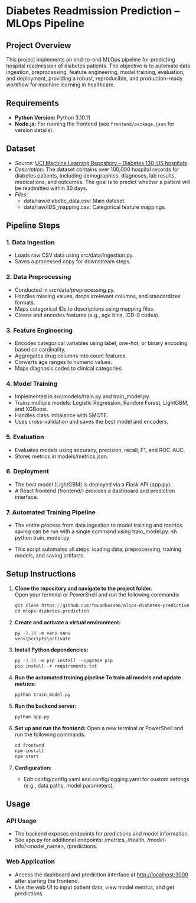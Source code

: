 # Diabetes Readmission Prediction – MLOps Pipeline

## Project Overview
This project implements an end-to-end MLOps pipeline for predicting hospital readmission of diabetes patients. The objective is to automate data ingestion, preprocessing, feature engineering, model training, evaluation, and deployment, providing a robust, reproducible, and production-ready workflow for machine learning in healthcare.

## Requirements
- **Python Version:** Python 3.10.11
- **Node.js:** For running the frontend (see `frontend/package.json` for version details).

## Dataset
- *Source:* [UCI Machine Learning Repository – Diabetes 130-US hospitals](https://archive.ics.uci.edu/ml/datasets/diabetes+130-us+hospitals+for+years+1999-2008)
- *Description:* The dataset contains over 100,000 hospital records for diabetes patients, including demographics, diagnoses, lab results, medications, and outcomes. The goal is to predict whether a patient will be readmitted within 30 days.
- *Files:*
  - data/raw/diabetic_data.csv: Main dataset.
  - data/raw/IDS_mapping.csv: Categorical feature mappings.

## Pipeline Steps

### 1. Data Ingestion
- Loads raw CSV data using src/data/ingestion.py.
- Saves a processed copy for downstream steps.

### 2. Data Preprocessing
- Conducted in src/data/preprocessing.py.
- Handles missing values, drops irrelevant columns, and standardizes formats.
- Maps categorical IDs to descriptions using mapping files.
- Cleans and encodes features (e.g., age bins, ICD-9 codes).

### 3. Feature Engineering
- Encodes categorical variables using label, one-hot, or binary encoding based on cardinality.
- Aggregates drug columns into count features.
- Converts age ranges to numeric values.
- Maps diagnosis codes to clinical categories.

### 4. Model Training
- Implemented in src/models/train.py and train_model.py.
- Trains multiple models: Logistic Regression, Random Forest, LightGBM, and XGBoost.
- Handles class imbalance with SMOTE.
- Uses cross-validation and saves the best model and encoders.

### 5. Evaluation
- Evaluates models using accuracy, precision, recall, F1, and ROC-AUC.
- Stores metrics in models/metrics.json.

### 6. Deployment
- The best model (LightGBM) is deployed via a Flask API (app.py).
- A React frontend (frontend/) provides a dashboard and prediction interface.

### 7. Automated Training Pipeline
- The entire process from data ingestion to model training and metrics saving can be run with a single command using train_model.py:
  sh
  python train_model.py
  
- This script automates all steps: loading data, preprocessing, training models, and saving artifacts.


## Setup Instructions
1. **Clone the repository and navigate to the project folder.**  
   Open your terminal or PowerShell and run the following commands:  
   ```powershell
   git clone https://github.com/fouadhossam/mlops-diabetes-prediction
   cd mlops-diabetes-prediction
   ```

2. **Create and activate a virtual environment:**
   ```powershell
   py -3.10 -m venv venv
   venv\Scripts\activate
   ```
   
3. **Install Python dependencies:**
   ```powershell
   py -3.10 -m pip install --upgrade pip
   pip install -r requirements.txt
   ```

4. **Run the automated training pipeline To train all models and update metrics:**
    ```powershell
    python train_model.py
    ```

5. **Run the backend server:**
    ```powershell
    python app.py
    ```

6. **Set up and run the frontend:**
   Open a new terminal or PowerShell and run the following commands:
   ```powershell
   cd frontend
   npm install
   npm start
   ```

7. **Configuration:**
   - Edit config/config.yaml and config/logging.yaml for custom settings (e.g., data paths, model parameters).

## Usage

### API Usage
- The backend exposes endpoints for predictions and model information.
- See app.py for additional endpoints: /metrics, /health, /model-info/<model_name>, /predictions.

### Web Application
- Access the dashboard and prediction interface at [http://localhost:3000](http://localhost:3000) after starting the frontend.
- Use the web UI to input patient data, view model metrics, and get predictions.